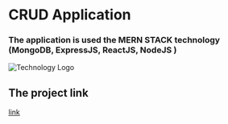 # CRUD Application
### The application is used the MERN STACK technology (MongoDB, ExpressJS, ReactJS, NodeJS )
![Technology Logo](https://www.google.ps/url?sa=i&url=https%3A%2F%2Fdev.to%2Falanst32%2Fa-mern-stack-update-for-2021-part-a-server-side-56p&psig=AOvVaw3VtvstcSTNNrZ4Vx9KaXvi&ust=1624832704413000&source=images&cd=vfe&ved=0CAoQjRxqFwoTCOjk7NSrtvECFQAAAAAdAAAAABAD)
## The project link
[link](https://powerful-cliffs-60711.herokuapp.com/)
